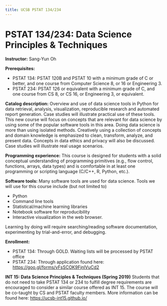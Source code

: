 ```yaml
---
title: UCSB PSTAT 134/234
---
```


# PSTAT 134/234: Data Science Principles & Techniques

**Instructor:** Sang-Yun Oh

**Prerequisites:**
- PSTAT 134: PSTAT 120B and PSTAT 10 with a minimum grade of C or better, and one course from Computer Science 8, or 16 or Engineering 3.
- PSTAT 234: PSTAT 126 or equivalent with a minimum grade of C, and one course from CS 8, or CS 16, or Engineering 3, or equivalent.

**Catalog description:** Overview and use of data science tools in Python for data retrieval, analysis, visualization, reproducible research and automated report generation. Case studies will illustrate practical use of these tools.  This new course will focus on concepts that are relevant for data science by using some of the popular software tools in this area. Doing data science is more than using isolated methods. Creatively using a collection of concepts and domain knowledge is emphasized to clean, transform, analyze, and present data. Concepts in data ethics and privacy will also be discussed. Case studies will illustrate real usage scenarios.

**Programming experience:** This course is designed for students with a solid conceptual understanding of programming primitives (e.g., flow control, functions, arrays, data types) and is comfortable in at least one programming or scripting language (C/C++, R, Python, etc.).

**Software tools:** Many software tools are used for data science. Tools we will use for this course include (but not limited to)
- Python
- Command line tools 
- Statistical/machine learning libraries
- Notebook software for reproducibility
- Interactive visualization in the web browser.

Learning by doing will require searching/reading software documentation, experimenting by trial-and-error, and debugging.

**Enrollment:** 
- PSTAT 134: Through GOLD. Waiting lists will be processed by PSTAT office
- PSTAT 234: Through application found here: https://goo.gl/forms/vFsSCOK9FjnlVuCd2

**INT 15: Data Science Principles & Techniques (Spring 2019)**
Students that do not need to take PSTAT 134 or 234 to fulfill degree requirements are encouraged to consider a similar course offered as INT 15. The course will be co-taught by CS and PSTAT faculty members. More information can be found here: https://ucsb-int15.github.io/



